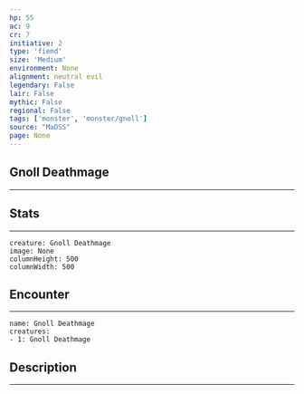 ```yaml
---
hp: 55
ac: 9
cr: 7
initiative: 2
type: 'fiend'    
size: 'Medium'
environment: None
alignment: neutral evil
legendary: False
lair: False
mythic: False
regional: False
tags: ['monster', 'monster/gnoll']
source: "MaDSS"
page: None
---
```


## Gnoll Deathmage
---



## Stats
---

```statblock
creature: Gnoll Deathmage
image: None
columnHeight: 500
columnWidth: 500
```

## Encounter
---

```encounter-table
name: Gnoll Deathmage
creatures:
- 1: Gnoll Deathmage
```

## Description
---




